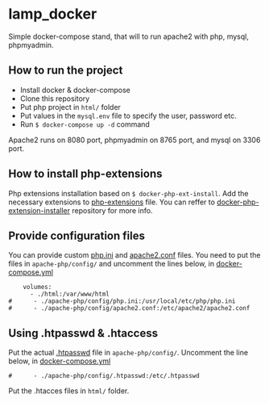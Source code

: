 # lamp_docker
Simple docker-compose stand, that will to run apache2 with php, mysql, phpmyadmin.

## How to run the project
- Install docker & docker-compose
- Clone this repository
- Put php project in `html/` folder
- Put values in the `mysql.env` file to specify the user, password etc.
- Run `$ docker-compose up -d` command

 Apache2 runs on 8080 port, phpmyadmin on 8765 port, and mysql on 3306 port.

## How to install php-extensions
Php extensions installation based on `$ docker-php-ext-install`.
Add the necessary extensions to [php-extensions](apache-php/php-extensions) file. 
You can reffer to [docker-php-extension-installer](https://github.com/mlocati/docker-php-extension-installer) repository for more info.

## Provide configuration files
You can provide custom [php.ini](apache-php/config/php.ini) and [apache2.conf](apache-php/config/apache2.conf) files. 
You need to put the files in `apache-php/config/` and uncomment the lines below, in [docker-compose.yml](docker-compose.yml)
```
    volumes:
      - ./html:/var/www/html
#      - ./apache-php/config/php.ini:/usr/local/etc/php/php.ini
#      - ./apache-php/config/apache2.conf:/etc/apache2/apache2.conf
```
## Using .htpasswd & .htaccess
Put the actual [.htpasswd](apache-php/config/.htpasswd) file in `apache-php/config/`.
Uncomment the line below, in [docker-compose.yml](docker-compose.yml)
```
#      - ./apache-php/config/.htpasswd:/etc/.htpasswd
```
Put the .htacces files in `html/` folder. 
